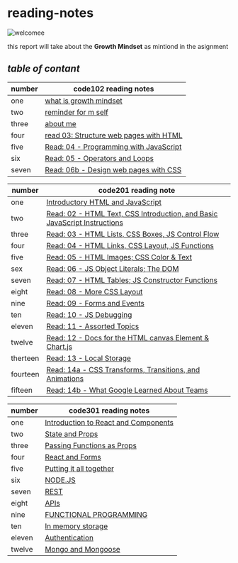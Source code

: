 # reading-notes
![welcomee](https://www.callcentrehelper.com/images/stories/2018/11/welcome-red-sign-760.png)

this report will take about the **Growth Mindset** as mintiond in the asignment 
## ***table of contant***
    
| number | code102 reading notes |
| -------|--------- |
| one | [what is growth mindset](100/file-1) |
| two | [reminder for m self](100/file-2) |
| three | [about me](100/file-3) |
| four | [read 03: Structure web pages with HTML](100/read03) |
| five | [Read: 04 - Programming with JavaScript](100/read04) |
| six | [Read: 05 - Operators and Loops](100/read05) |
| seven | [Read: 06b - Design web pages with CSS](100/read06) |


| number | code201 reading note |
| -------- | ---------- |
| one | [Introductory HTML and JavaScript](201/read201-01) |
| two | [Read: 02 - HTML Text, CSS Introduction, and Basic JavaScript Instructions](201/read201-02) |
| three | [Read: 03 - HTML Lists, CSS Boxes, JS Control Flow](201/read201-03) |
| four | [Read: 04 - HTML Links, CSS Layout, JS Functions](201/read201-04) |
| five | [Read: 05 - HTML Images; CSS Color & Text](201/read201-05) |
| sex | [Read: 06 - JS Object Literals; The DOM](201/read201-06) |
| seven | [Read: 07 - HTML Tables; JS Constructor Functions](201/read201-07) |
| eight | [Read: 08 - More CSS Layout](201/read201-08) |
| nine | [Read: 09 - Forms and Events](read201-09)
| ten | [Read: 10 - JS Debugging](201/read201-10) |
| eleven | [Read: 11 - Assorted Topics](201/read201-11) |
| twelve | [Read: 12 - Docs for the HTML canvas Element & Chart.js](201/read201-12) |
| therteen | [Read: 13 - Local Storage](201/read201-13) |
| fourteen | [Read: 14a - CSS Transforms, Transitions, and Animations](201/read201-14a) |
| fifteen | [Read: 14b - What Google Learned About Teams](201/read201-14b)|






| number | code301 reading notes |
| ----- | --------- |
| one | [Introduction to React and Components](301/read301-1) |
| two | [State and Props](301/read301-2)  |
| three | [Passing Functions as Props](301/read301-03) |
| four | [ React and Forms](301/read301-04) |
| five | [Putting it all together](301/read301-05) |
| six | [NODE.JS](301/read301-06) |
| seven | [REST](301/read301-07) |
| eight | [APIs](301/read301-08) |
| nine | [FUNCTIONAL PROGRAMMING](301/read301-09) |
| ten | [ In memory storage](301/read301-10) |
| eleven | [Authentication](301/read301-11) |
| twelve | [Mongo and Mongoose](301/read301-12) |